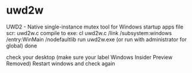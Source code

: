 # uwd2w
UWD2 - Native single-instance mutex tool for Windows startup apps 
file scr: uwd2w.c
compile to exe:
cl uwd2w.c /link /subsystem:windows /entry:WinMain /nodefaultlib
run uwd2w.exe (or run with administrator for global)
done

check your desktop (make sure your label Windows Insider Preview Removed)
Restart windows and check again 
